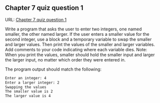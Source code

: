 ## Chapter 7 quiz question 1

URL: [Chapter 7 quiz question 1](https://www.learncpp.com/cpp-tutorial/local-variables/)

Write a program that asks the user to enter two integers, one named smaller, the other named larger. If the user enters a smaller value for the second integer, use a block and a temporary variable to swap the smaller and larger values. Then print the values of the smaller and larger variables. Add comments to your code indicating where each variable dies. Note: When you print the values, smaller should hold the smaller input and larger the larger input, no matter which order they were entered in.

The program output should match the following:

```bash
Enter an integer: 4
Enter a larger integer: 2
Swapping the values
The smaller value is 2
The larger value is 4
```